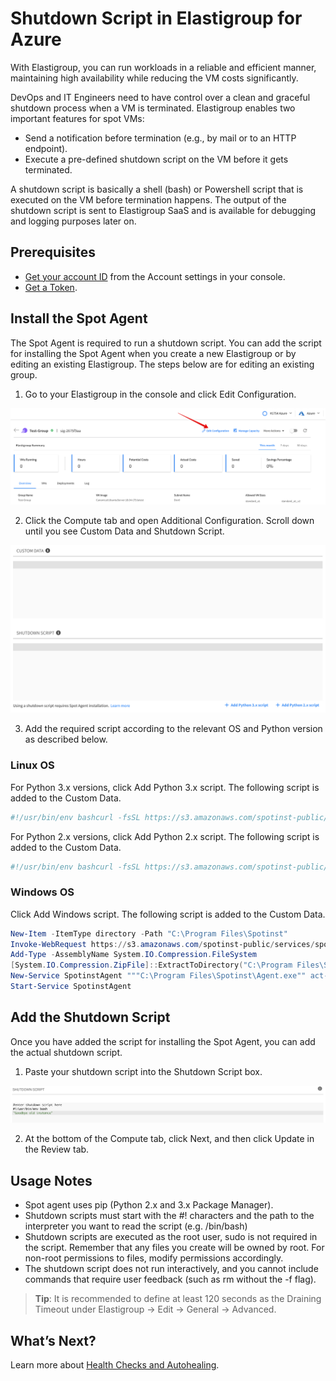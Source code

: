 # Shutdown Script in Elastigroup for Azure

With Elastigroup, you can run workloads in a reliable and efficient manner, maintaining high availability while reducing the VM costs significantly.

DevOps and IT Engineers need to have control over a clean and graceful shutdown process when a VM is terminated. Elastigroup enables two important features for spot VMs:
- Send a notification before termination (e.g., by mail or to an HTTP endpoint).
- Execute a pre-defined shutdown script on the VM before it gets terminated.

A shutdown script is basically a shell (bash) or Powershell script that is executed on the VM before termination happens. The output of the shutdown script is sent to Elastigroup SaaS and is available for debugging and logging purposes later on.

## Prerequisites
- [Get your account ID](https://console.spotinst.com/#/settings/account/general) from the Account settings in your console.
- [Get a Token](https://console.spotinst.com/#/settings/tokens/permanent).

## Install the Spot Agent

The Spot Agent is required to run a shutdown script. You can add the script for installing the Spot Agent when you create a new Elastigroup or by editing an existing Elastigroup. The steps below are for editing an existing group.
1. Go to your Elastigroup in the console and click Edit Configuration.

<img src="/elastigroup/_media/azure-shutdown-script-01.png" />

2. Click the Compute tab and open Additional Configuration. Scroll down until you see Custom Data and Shutdown Script.

<img src="/elastigroup/_media/azure-shutdown-script-02.png" />

3. Add the required script according to the relevant OS and Python version as described below.

### Linux OS

For Python 3.x versions, click Add Python 3.x script. The following script is added to the Custom Data.

```bash
#!/usr/bin/env bashcurl -fsSL https://s3.amazonaws.com/spotinst-public/services/spotinst-agent-2/azure-spot-elastigroup-agent-init.sh
```

For Python 2.x versions, click Add Python 2.x script. The following script is added to the Custom Data.

```bash
#!/usr/bin/env bashcurl -fsSL https://s3.amazonaws.com/spotinst-public/services/agent/azure-spot-elastigroup-agent-init.sh
```

### Windows OS

Click Add Windows script. The following script is added to the Custom Data.

```Powershell
New-Item -ItemType directory -Path "C:\Program Files\Spotinst"
Invoke-WebRequest https://s3.amazonaws.com/spotinst-public/services/spotinst-windows-agent/SpotinstWindowsAgent-Latest.zip -OutFile "C:\Program Files\Spotinst\SpotinstAgent.zip"
Add-Type -AssemblyName System.IO.Compression.FileSystem
[System.IO.Compression.ZipFile]::ExtractToDirectory("C:\Program Files\Spotinst\SpotinstAgent.zip","c:\program files\spotinst\")
New-Service SpotinstAgent """C:\Program Files\Spotinst\Agent.exe"" act-866368c4 {pleaseAddYourToken} AzureSpot" -DisplayName "Spotinst Agent Service" -StartupType auto
Start-Service SpotinstAgent
```

## Add the Shutdown Script

Once you have added the script for installing the Spot Agent, you can add the actual shutdown script.
1. Paste your shutdown script into the Shutdown Script box.

<img src="/elastigroup/_media/azure-shutdown-script-03.png" />

2. At the bottom of the Compute tab, click Next, and then click Update in the Review tab.

## Usage Notes
- Spot agent uses pip (Python 2.x and 3.x Package Manager).
- Shutdown scripts must start with the #! characters and the path to the interpreter you want to read the script (e.g. /bin/bash)
- Shutdown scripts are executed as the root user, sudo is not required in the script. Remember that any files you create will be owned by root. For non-root permissions to files, modify permissions accordingly.
- The shutdown script does not run interactively, and you cannot include commands that require user feedback (such as rm without the -f flag).

> **Tip**: It is recommended to define at least 120 seconds as the Draining Timeout under Elastigroup -> Edit -> General -> Advanced.

## What’s Next?

Learn more about [Health Checks and Autohealing](https://docs.spot.io/elastigroup/tutorials/azure/set-health-checks-and-autohealing).
